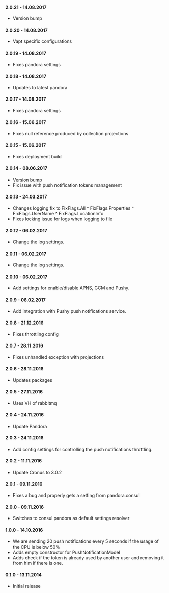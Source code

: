 #### 2.0.21 - 14.08.2017
* Version bump

#### 2.0.20 - 14.08.2017
* Vapt specific configurations

#### 2.0.19 - 14.08.2017
* Fixes pandora settings

#### 2.0.18 - 14.08.2017
* Updates to latest pandora

#### 2.0.17 - 14.08.2017
* Fixes pandora settings

#### 2.0.16 - 15.06.2017
* Fixes null reference produced by collection projections

#### 2.0.15 - 15.06.2017
* Fixes deployment build

#### 2.0.14 - 08.06.2017
* Version bump
* Fix issue with push notification tokens management

#### 2.0.13 - 24.03.2017
* Changes logging fix to FixFlags.All ^ FixFlags.Properties ^ FixFlags.UserName ^ FixFlags.LocationInfo
* Fixes locking issue for logs when logging to file

#### 2.0.12 - 06.02.2017
* Change the log settings.

#### 2.0.11 - 06.02.2017
* Change the log settings.

#### 2.0.10 - 06.02.2017
* Add settings for enable/disable APNS, GCM and Pushy.

#### 2.0.9 - 06.02.2017
* Add integration with Pushy push notifications service.

#### 2.0.8 - 21.12.2016
* Fixes throttling config

#### 2.0.7 - 28.11.2016
* Fixes unhandled exception with projections

#### 2.0.6 - 28.11.2016
* Updates packages

#### 2.0.5 - 27.11.2016
* Uses VH of rabbitmq

#### 2.0.4 - 24.11.2016
* Update Pandora

#### 2.0.3 - 24.11.2016
* Add config settings for controlling the push notifications throttling.

#### 2.0.2 - 11.11.2016
* Update Cronus to 3.0.2

#### 2.0.1 - 09.11.2016
* Fixes a bug and properly gets a setting from pandora.consul

#### 2.0.0 - 09.11.2016
* Switches to consul pandora as default settings resolver

#### 1.0.0 - 14.10.2016
* We are sending 20 push notifications every 5 seconds if the usage of the CPU is below 50%
* Adds empty constructor for PushNotificationModel
* Adds check if the token is already used by another user and removing it from him if there is one.

#### 0.1.0 - 13.11.2014
* Initial release
